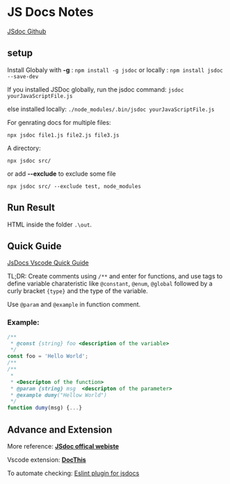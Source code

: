 # JS Docs Notes
[JSdoc Github](https://github.com/jsdoc/jsdoc)

## setup
Install Globaly with **-g** : `npm install -g jsdoc` or locally :  `npm install jsdoc --save-dev`

If you installed JSDoc globally, run the jsdoc command: 
`jsdoc yourJavaScriptFile.js`

else installed locally:
`./node_modules/.bin/jsdoc yourJavaScriptFile.js`

For genrating docs for multiple files:
```shell
npx jsdoc file1.js file2.js file3.js
``` 
A directory:
```shell
npx jsdoc src/
```
or add **--exclude** to exclude some file
```shell
npx jsdoc src/ --exclude test, node_modules
```

## Run Result
HTML inside the folder `.\out`.

## Quick Guide
[JsDocs Vscode Quick Guide](https://code.visualstudio.com/docs/languages/javascript)

TL;DR: Create comments using `/**` and enter for functions, and use tags to define variable charateristic like `@constant`, `@enum`, `@global` followed by a curly bracket `{type}` and the type of the variable.

Use `@param` and `@example` in function comment.

### Example:
```javascript
/**
 * @const {string} foo <description of the variable>
 */
const foo = 'Hello World';
/**
/**
 * 
 * <Descripton of the function>
 * @param {string} msg  <descripton of the parameter>
 * @example dumy("Hellow World")
 */
function dumy(msg) {...}
```

## Advance and Extension
More reference: [**JSdoc offical webiste** ](https://jsdoc.app/)

Vscode extension: [**DocThis**](https://marketplace.visualstudio.com/items?itemName=oouo-diogo-perdigao.docthis)

To automate checking: [Eslint plugin for jsdocs](https://www.npmjs.com/package/eslint-plugin-jsdoc)